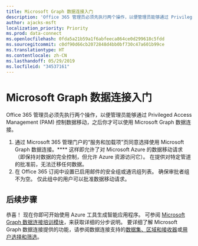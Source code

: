 ```yaml
---
title: Microsoft Graph 数据连接入门
description: 'Office 365 管理员必须先执行两个操作，以便管理员能够通过 Privileged Access Management (PAM) 控制数据移动，之后你才可以使用 Microsoft Graph 数据连接。 '
author: ajacks-msft
localization_priority: Priority
ms.prod: data-connect
ms.openlocfilehash: 0fda5a21b59a1f6abfeeca864ce0d299618c5fdd
ms.sourcegitcommit: c0df90d66cb2072848d4bb0bf730c47a601b99ce
ms.translationtype: HT
ms.contentlocale: zh-CN
ms.lasthandoff: 05/29/2019
ms.locfileid: "34537161"
---
```

# <a name="get-started-with-microsoft-graph-data-connect"></a>Microsoft Graph 数据连接入门

Office 365 管理员必须先执行两个操作，以便管理员能够通过 Privileged Access Management (PAM) 控制数据移动，之后你才可以使用 Microsoft Graph 数据连接。 

1. 通过 Microsoft 365 管理门户的“服务和加载项”页同意选择使用 Microsoft Graph 数据连接。**** 这样即允许了对 Microsoft Azure 的数据移动请求（即保持对数据的完全控制，但允许 Azure 资源访问它）。 在提供对特定管道的批准前，无法迁移任何数据。
2. 在 Office 365 订阅中设置已启用邮件的安全组或通讯组列表。 确保审批者组不为空。 仅此组中的用户可以批准数据移动请求。

## <a name="next-steps"></a>后续步骤

恭喜！ 现在你即可开始使用 Azure 工具生成智能应用程序。 可参阅 [Microsoft Graph 数据连接培训模块](https://github.com/microsoftgraph/msgraph-training-dataconnect/blob/master/Lab.md)，来获取详细的分步说明。 要详细了解 Microsoft Graph 数据连接提供的功能，请参阅数据连接支持的[数据集、区域和接收器](data-connect-datasets.md)或[用户选择和筛选](data-connect-filtering.md)。
